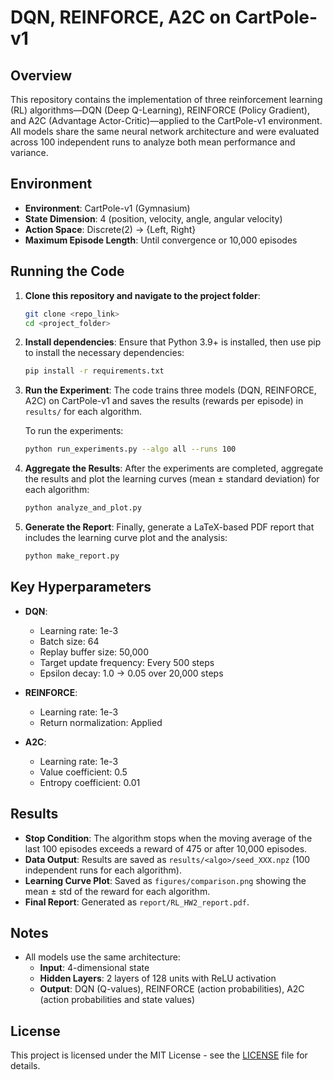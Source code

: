 # DQN, REINFORCE, A2C on CartPole-v1

## Overview
This repository contains the implementation of three reinforcement learning (RL) algorithms—DQN (Deep Q-Learning), REINFORCE (Policy Gradient), and A2C (Advantage Actor-Critic)—applied to the CartPole-v1 environment. All models share the same neural network architecture and were evaluated across 100 independent runs to analyze both mean performance and variance.

## Environment
- **Environment**: CartPole-v1 (Gymnasium)
- **State Dimension**: 4 (position, velocity, angle, angular velocity)
- **Action Space**: Discrete(2) → {Left, Right}
- **Maximum Episode Length**: Until convergence or 10,000 episodes

## Running the Code
1. **Clone this repository and navigate to the project folder**:
    ```bash
    git clone <repo_link>
    cd <project_folder>
    ```

2. **Install dependencies**:
    Ensure that Python 3.9+ is installed, then use pip to install the necessary dependencies:
    ```bash
    pip install -r requirements.txt
    ```

3. **Run the Experiment**:
    The code trains three models (DQN, REINFORCE, A2C) on CartPole-v1 and saves the results (rewards per episode) in `results/` for each algorithm.

    To run the experiments:
    ```bash
    python run_experiments.py --algo all --runs 100
    ```

4. **Aggregate the Results**:
    After the experiments are completed, aggregate the results and plot the learning curves (mean ± standard deviation) for each algorithm:
    ```bash
    python analyze_and_plot.py
    ```

5. **Generate the Report**:
    Finally, generate a LaTeX-based PDF report that includes the learning curve plot and the analysis:
    ```bash
    python make_report.py
    ```

## Key Hyperparameters
- **DQN**: 
    - Learning rate: 1e-3
    - Batch size: 64
    - Replay buffer size: 50,000
    - Target update frequency: Every 500 steps
    - Epsilon decay: 1.0 → 0.05 over 20,000 steps

- **REINFORCE**: 
    - Learning rate: 1e-3
    - Return normalization: Applied

- **A2C**: 
    - Learning rate: 1e-3
    - Value coefficient: 0.5
    - Entropy coefficient: 0.01

## Results
- **Stop Condition**: The algorithm stops when the moving average of the last 100 episodes exceeds a reward of 475 or after 10,000 episodes.
- **Data Output**: Results are saved as `results/<algo>/seed_XXX.npz` (100 independent runs for each algorithm).
- **Learning Curve Plot**: Saved as `figures/comparison.png` showing the mean ± std of the reward for each algorithm.
- **Final Report**: Generated as `report/RL_HW2_report.pdf`.

## Notes
- All models use the same architecture:
    - **Input**: 4-dimensional state
    - **Hidden Layers**: 2 layers of 128 units with ReLU activation
    - **Output**: DQN (Q-values), REINFORCE (action probabilities), A2C (action probabilities and state values)

## License
This project is licensed under the MIT License - see the [LICENSE](LICENSE) file for details.
